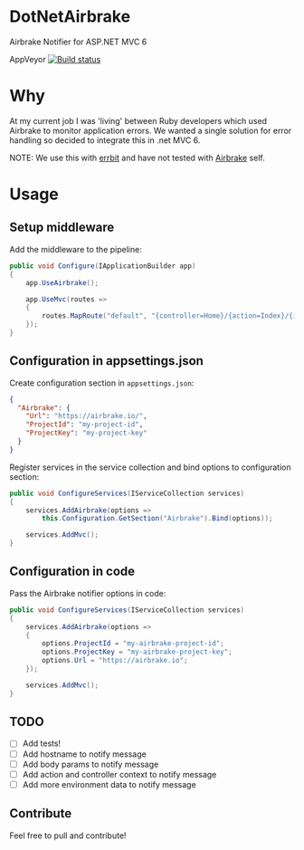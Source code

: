 # DotNetAirbrake

Airbrake Notifier for ASP.NET MVC 6

AppVeyor 
[![Build status](https://ci.appveyor.com/api/projects/status/ulhdnsd8r4qvge6p?svg=true)](https://ci.appveyor.com/project/ErwinSteffens/dotnetairbrake)

# Why

At my current job I was 'living' between Ruby developers which used Airbrake to monitor application errors. We wanted a single solution for error handling so decided to integrate this in .net MVC 6.

NOTE: We use this with [errbit](https://github.com/errbit/errbit) and have not tested with [Airbrake](https://airbrake.io/) self.

# Usage

## Setup middleware

Add the middleware to the pipeline:

```cs
public void Configure(IApplicationBuilder app)
{
    app.UseAirbrake();

    app.UseMvc(routes =>
    {
        routes.MapRoute("default", "{controller=Home}/{action=Index}/{id?}");
    });
}
```

## Configuration in appsettings.json

Create configuration section in `appsettings.json`:

```json
{
  "Airbrake": {
    "Url": "https://airbrake.io/",
    "ProjectId": "my-project-id",
    "ProjectKey": "my-project-key"
  }
}
```

Register services in the service collection and bind options to configuration section:

```cs
public void ConfigureServices(IServiceCollection services)
{
    services.AddAirbrake(options => 
        this.Configuration.GetSection("Airbrake").Bind(options));

    services.AddMvc();
}
```

## Configuration in code

Pass the Airbrake notifier options in code:

```cs
public void ConfigureServices(IServiceCollection services)
{
    services.AddAirbrake(options =>
    {
        options.ProjectId = "my-airbrake-project-id";
        options.ProjectKey = "my-airbrake-project-key";
        options.Url = "https://airbrake.io";
    });

    services.AddMvc();
}
```

## TODO

- [ ] Add tests!
- [ ] Add hostname to notify message
- [ ] Add body params to notify message
- [ ] Add action and controller context to notify message
- [ ] Add more environment data to notify message

## Contribute

Feel free to pull and contribute!
